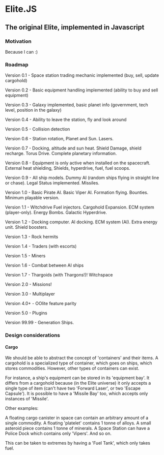 # Elite.JS
## The original Elite, implemented in Javascript

### Motivation

Because I can :)

### Roadmap

Version 0.1 - Space station trading mechanic implemented (buy, sell, update cargohold)

Version 0.2 - Basic equipment handling implemented (ability to buy and sell equipment)

Version 0.3 - Galaxy implemented, basic planet info (government, tech level, position in the galaxy)

Version 0.4 - Ability to leave the station, fly and look around

Version 0.5 - Collision detection

Version 0.6 - Station rotation, Planet and Sun. Lasers.

Version 0.7 - Docking, altitude and sun heat. Shield Damage, shield recharge. Torus Drive. Complete planetary information.

Version 0.8 - Equipment is only active when installed on the spacecraft. External heat shielding, Shields, hyperdrive, fuel, fuel scoops.

Version 0.9 - All ship models. Dummy AI (random ships flying in straight line or chase). Legal Status implemented. Missiles.

Version 1.0 - Basic Pirate AI. Basic Viper AI. Formation flying. Bounties. Minimum playable version.

Version 1.1 - Witchdrive Fuel injectors. Cargohold Expansion. ECM system (player-only). Energy Bombs. Galactic Hyperdrive.

Version 1.2 - Docking computer. AI docking. ECM system (AI). Extra energy unit. Shield boosters.

Version 1.3 - Rock hermits

Version 1.4 - Traders (with escorts)

Version 1.5 - Miners

Version 1.6 - Combat between AI ships

Version 1.7 - Thargoids (with Thargons!)! Witchspace

Version 2.0 - Missions!

Version 3.0 - Multiplayer

Version 4.0+ - OOlite feature parity

Version 5.0 - Plugins

Version 99.99 - Generation Ships.


### Design considerations

#### Cargo

We should be able to abstract the concept of 'containers' and their items. A cargohold is a specialized type of container, which goes on ships, which stores commodities. However, other types of containers can exist.

For instance, a ship's equipment can be stored in its 'equipment bay'. It differs from a cargohold because (in the Elite universe) it only accepts a single type of item (can't have two 'Forward Laser', or two 'Escape Capsule'). It is possible to have a 'Missile Bay' too, which accepts only instances of 'Missile'.

Other examples:

A floating cargo canister in space can contain an arbitrary amount of a single commodity. A floating 'platelet' contains 1 tonne of alloys. A small asteroid piece contains 1 tonne of minerals. A Space Station can have a Police Dock which contains only 'Vipers'. And so on.

This can be taken to extremes by having a 'Fuel Tank', which only takes fuel.
